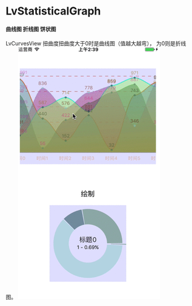# LvStatisticalGraph
#### 曲线图 折线图 饼状图

LvCurvesView 扭曲度扭曲度大于0时是曲线图（值越大越弯）， 为0则是折线图。
![](https://github.com/PlacidoLv/LvStatisticalGraph/blob/master/test.gif)

